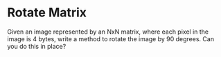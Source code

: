 # Rotate Matrix
Given an image represented by an NxN matrix, where each pixel in the image is 4
bytes, write a method to rotate the image by 90 degrees. Can you do this in place?

